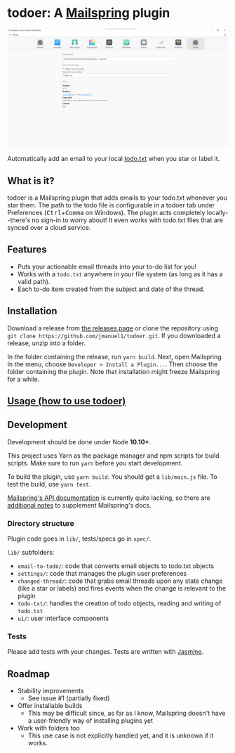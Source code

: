 # **todoer**: A [Mailspring](https://getmailspring.com) plugin

![A screenshot of the todoer plugin preferences](docs/screenshot.png)

Automatically add an email to your local
[todo.txt](https://github.com/todotxt/todo.txt) when you star or label it.

## What is it?

todoer is a Mailspring plugin that adds emails to your todo.txt whenever you
star them. The path to the todo file is configurable in a todoer tab under
Preferences (<kbd>Ctrl</kbd>+<kbd>Comma</kbd> on Windows). The plugin acts
completely locally--there's no sign-in to worry about! It even works with
todo.txt files that are synced over a cloud service.

## Features

* Puts your actionable email threads into your to-do list for you!
* Works with a `todo.txt` anywhere in your file system (as long as it has a
  valid path).
* Each to-do item created from the subject and date of the thread.

## Installation

Download a release from [the releases
page](https://github.com/jmanuel1/todoer/releases) or clone the repository using
`git clone https://github.com/jmanuel1/todoer.git`. If you downloaded a release,
unzip into a folder.

In the folder containing the release, run `yarn build`. Next, open Mailspring.
In the menu, choose `Developer > Install a Plugin...`. Then choose the folder
containing the plugin. Note that installation might freeze Mailspring for a
while.

## [Usage (how to use todoer)](docs/USAGE.md)

## Development

Development should be done under Node **10.10+**.

This project uses Yarn as the package manager and npm scripts for build scripts.
Make sure to run `yarn` before you start development.

To build the plugin, use `yarn build`. You should get a `lib/main.js` file. To
test the build, use `yarn test`.

[Mailspring's API documentation](https://foundry376.github.io/Mailspring/) is
currently quite lacking, so there are [additional
notes](https://github.com/jmanuel1/todoer/wiki/Unofficial-Mailspring-API-Docs)
to supplement Mailspring's docs.

### Directory structure

Plugin code goes in `lib/`, tests/specs go in `spec/`.

`lib/` subfolders:

* `email-to-todo/`: code that converts email objects to todo.txt objects
* `settings/`: code that manages the plugin user preferences
* `changed-thread/`: code that grabs email threads upon any state change (like
  a star or labels) and fires events when the change is relevant to the plugin
* `todo-txt/`: handles the creation of todo objects, reading and writing of
  `todo.txt`
* `ui/`: user interface components

### Tests

Please add tests with your changes. Tests are written with
[Jasmine](https://jasmine.github.io).

## Roadmap

* Stability improvements
  * See issue #1 (partially fixed)
* Offer installable builds
  * This may be difficult since, as far as I know, Mailspring doesn't have a
    user-friendly way of installing plugins yet
* Work with folders too
  * This use case is not explicitly handled yet, and it is unknown if it works.
